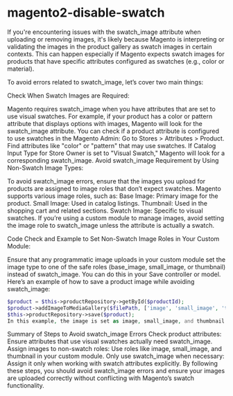 # magento2-disable-swatch

If you're encountering issues with the swatch_image attribute when uploading or removing images, it's likely because Magento is interpreting or validating the images in the product gallery as swatch images in certain contexts. This can happen especially if Magento expects swatch images for products that have specific attributes configured as swatches (e.g., color or material).

To avoid errors related to swatch_image, let’s cover two main things:

Check When Swatch Images are Required:

Magento requires swatch_image when you have attributes that are set to use visual swatches. For example, if your product has a color or pattern attribute that displays options with images, Magento will look for the swatch_image attribute.
You can check if a product attribute is configured to use swatches in the Magento Admin:
Go to Stores > Attributes > Product.
Find attributes like "color" or "pattern" that may use swatches.
If Catalog Input Type for Store Owner is set to "Visual Swatch," Magento will look for a corresponding swatch_image.
Avoid swatch_image Requirement by Using Non-Swatch Image Types:

To avoid swatch_image errors, ensure that the images you upload for products are assigned to image roles that don’t expect swatches.
Magento supports various image roles, such as:
Base Image: Primary image for the product.
Small Image: Used in catalog listings.
Thumbnail: Used in the shopping cart and related sections.
Swatch Image: Specific to visual swatches.
If you’re using a custom module to manage images, avoid setting the image role to swatch_image unless the attribute is actually a swatch.

Code Check and Example to Set Non-Swatch Image Roles in Your Custom Module:

Ensure that any programmatic image uploads in your custom module set the image type to one of the safe roles (base_image, small_image, or thumbnail) instead of swatch_image. You can do this in your Save controller or model.
Here’s an example of how to save a product image while avoiding swatch_image:

```php
$product = $this->productRepository->getById($productId);
$product->addImageToMediaGallery($filePath, ['image', 'small_image', 'thumbnail'], false, false);
$this->productRepository->save($product);
In this example, the image is set as image, small_image, and thumbnail but not as swatch_image. This ensures the image will not trigger errors related to swatches.
```

Summary of Steps to Avoid swatch_image Errors
Check product attributes: Ensure attributes that use visual swatches actually need swatch_image.
Assign images to non-swatch roles: Use roles like image, small_image, and thumbnail in your custom module.
Only use swatch_image when necessary: Assign it only when working with swatch attributes explicitly.
By following these steps, you should avoid swatch_image errors and ensure your images are uploaded correctly without conflicting with Magento’s swatch functionality.
